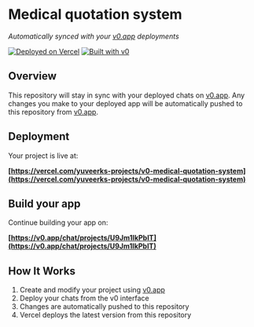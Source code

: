 # Medical quotation system

*Automatically synced with your [v0.app](https://v0.app) deployments*

[![Deployed on Vercel](https://img.shields.io/badge/Deployed%20on-Vercel-black?style=for-the-badge&logo=vercel)](https://vercel.com/yuveerks-projects/v0-medical-quotation-system)
[![Built with v0](https://img.shields.io/badge/Built%20with-v0.app-black?style=for-the-badge)](https://v0.app/chat/projects/U9Jm1IkPbIT)

## Overview

This repository will stay in sync with your deployed chats on [v0.app](https://v0.app).
Any changes you make to your deployed app will be automatically pushed to this repository from [v0.app](https://v0.app).

## Deployment

Your project is live at:

**[https://vercel.com/yuveerks-projects/v0-medical-quotation-system](https://vercel.com/yuveerks-projects/v0-medical-quotation-system)**

## Build your app

Continue building your app on:

**[https://v0.app/chat/projects/U9Jm1IkPbIT](https://v0.app/chat/projects/U9Jm1IkPbIT)**

## How It Works

1. Create and modify your project using [v0.app](https://v0.app)
2. Deploy your chats from the v0 interface
3. Changes are automatically pushed to this repository
4. Vercel deploys the latest version from this repository